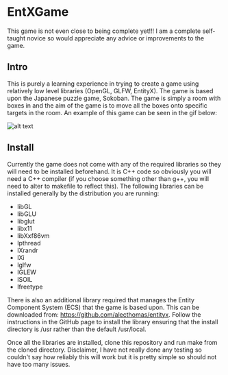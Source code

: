 # EntXGame
This game is not even close to being complete yet!!! I am a complete self-taught novice so would appreciate any advice or improvements to the game.

## Intro
This is purely a learning experience in trying to create a game using relatively low level libraries (OpenGL, GLFW, EntityX). The game is based upon the Japanese puzzle game, Sokoban. The game is simply a room with boxes in and the aim of the game is to move all the boxes onto specific targets in the room. An example of this game can be seen in the gif below:
 
![alt text](https://i.ytimg.com/vi/Ht4sC9PXCpw/hqdefault.jpg "Example Sokoban game")


## Install
Currently the game does not come with any of the required libraries so they will need to be installed beforehand. It is C++ code so obviously you will need a C++ compiler (if you choose something other than g++, you will need to alter to makefile to reflect this). The following libraries can be installed generally by the distribution you are running:
* libGL
* libGLU
* libglut
* libx11
* libXxf86vm
* lpthread
* lXrandr
* lXi
* lglfw
* lGLEW
* lSOIL
* lfreetype

There is also an additional library required that manages the Entity Component System (ECS) that the game is based upon. This can be downloaded from: https://github.com/alecthomas/entityx. Follow the instructions in the GitHub page to install the library ensuring that the install directory is /usr rather than the default /usr/local.

Once all the libraries are installed, clone this repository and run make from the cloned directory. Disclaimer, I have not really done any testing so couldn't say how reliably this will work but it is pretty simple so should not have too many issues.
